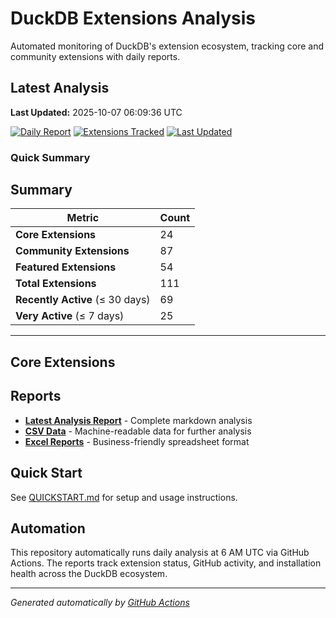 # DuckDB Extensions Analysis

Automated monitoring of DuckDB's extension ecosystem, tracking core and community extensions with daily reports.

## Latest Analysis

**Last Updated:** 2025-10-07 06:09:36 UTC

[![Daily Report](https://img.shields.io/badge/Daily%20Report-Active-green)](./reports/latest.md)
[![Extensions Tracked](https://img.shields.io/badge/Extensions%20Tracked-111-blue)](./reports/latest.md)
[![Last Updated](https://img.shields.io/badge/Last%20Updated-2025-10-07%2006:09:36%20UTC-lightgrey)](./reports/latest.md)

### Quick Summary

## Summary

| **Metric** | **Count** |
|------------|-----------|
| **Core Extensions** | 24 |
| **Community Extensions** | 87 |
| **Featured Extensions** | 54 |
| **Total Extensions** | 111 |
| **Recently Active** (≤ 30 days) | 69 |
| **Very Active** (≤ 7 days) | 25 |


---
## Core Extensions


## Reports

- **[Latest Analysis Report](./reports/latest.md)** - Complete markdown analysis
- **[CSV Data](./reports/)** - Machine-readable data for further analysis  
- **[Excel Reports](./reports/)** - Business-friendly spreadsheet format

## Quick Start

See [QUICKSTART.md](./QUICKSTART.md) for setup and usage instructions.

## Automation

This repository automatically runs daily analysis at 6 AM UTC via GitHub Actions.
The reports track extension status, GitHub activity, and installation health across the DuckDB ecosystem.

---
*Generated automatically by [GitHub Actions](.github/workflows/daily-extensions-report.yml)*
